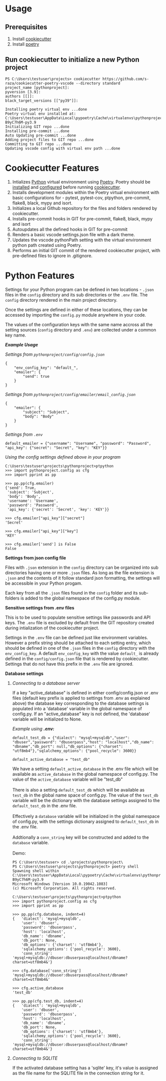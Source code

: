 # Usage
## Prerequisites
1. Install [cookiecutter](https://cookiecutter.readthedocs.io/en/latest/installation.html)
2. Install [poetry](https://python-poetry.org/docs/#installation)

## Run cookiecutter to initialize a new Python project
```
PS C:\Users\testuser\projects> cookiecutter https://github.com/s-raza/cookiecutter-poetry-vscode --directory standard
project_name [pythonproject]:
pyversion [3.9]:
authors [[]]:
black_target_versions [["py39"]]:

Installing poetry virtual env ...done
Poetry virtual env installed at: C:\Users\testuser\AppData\Local\pypoetry\Cache\virtualenvs\pythonproject-B9yC7h6M-py3.9
Initializing GIT repo ...done
Installing pre-commit ...done
Auto Updating pre-commit ...done
Adding project files to GIT repo ...done
Committing to GIT repo ...done
Updating vscode config with virtual env path ...done
```

# Cookiecutter Features

1. Intializes [Python](https://www.python.org
) virtual environment using [Poetry](https://python-poetry.org/). Poetry should be [installed](https://python-poetry.org/docs/#installation) and [configured](https://python-poetry.org/docs/configuration/) before running [cookiecutter](https://cookiecutter.readthedocs.io/en/latest/).
2. Installs development modules within the Poetry virtual environment with basic configurations for - pytest, pytest-cov, ptpython, pre-commit, flake8, black, mypy and isort.
3. Initializes a local Github repository for the files and folders rendered by cookiecutter.
4. Installs pre-commit hooks in GIT for pre-commit, flake8, black, mypy and isort
5. Autoupdates all the defined hooks in GIT for pre-commit
6. Renders a basic vscode settings.json file with a dark theme.
7. Updates the vscode pythonPath setting with the virtual environment python path created using Poetry.
8. Performs an initial GIT commit of the rendered cookiecutter project, with pre-defined files to ignore in .gitignore.
# Python Features

Settings for your Python program can be defined in two locations - `.json` files in the `config` directory and its sub directories or the `.env` file. The `config` directory rendered in the main project directory.

Once the settings are defined in either of these locations, they can be accessed by importing the `config.py` module anywhere in your code.

The values of the configuration keys with the same name accross all the setting sources (`config` directory and `.env`) are collected under a common key name.

***Example Usage***

*Settings from `pythonproject/config/config.json`*
```
{
    "env_config_key": "default_",
    "emailer": {
        "send": true
    }
}
```

*Settings from `pythonproject/config/emailer/email_config.json`*
```
{
    "emailer": {
        "subject": "Subject",
        "body": "Body"
    }
}
```

*Settings from `.env`*
```
default_emailer = {"username": "Username", "password": "Password", "api_key": {"secret": "Secret", "key": "KEY"}}
```

*Using the config settings defined above in your program*
```
C:\Users\testuser\projects\pythonproject>ptpython
>>> import pythonproject.config as cfg
>>> import pprint as pp

>>> pp.pp(cfg.emailer)
{'send': True,
 'subject': 'Subject',
 'body': 'Body',
 'username': 'Username',
 'password': 'Password',
 'api_key': {'secret': 'Secret', 'key': 'KEY'}}

>>> cfg.emailer["api_key"]["secret"]
'Secret'

>>> cfg.emailer["api_key"]["key"]
'KEY'

>>> cfg.emailer['send'] is False
False
```

**Settings from json config file**

Files with `.json` extension in the `config` directory can be organized into sub directories having one or more `.json` files. As long as the file extension is `.json` and the contents of it follow standard json formatting, the settings will be accessible in your Python progam.

Each key from all the `.json` files found in the `config` folder and its sub-folders is added to the global namespace of the config.py module.
<br>

**Sensitive settings from .env files**

This is to be used to populate sensitive settings like passwords and API keys. The `.env` file is excluded by default from the GIT repository created during intialization of the cookiecutter project.

Settings in the `.env` file can be defined just like environment variables. However a prefix string should be attached to each setting entry, which should be defined in one of the `.json` files in the `config` directory with the `env_config_key`. A default `env_config_key` with the value `default_` is already defined in the `config/config.json` file that is rendered by cookiecutter. Settings that do not have this prefix in the `.env` file are ignored.

**Database settings**

1. *Connecting to a database server*

    If a key "active_database" is defined in either config/config.json or .env files (default key prefix is applied to settings from .env as explained above) the database key corresponding to the database settings is populated into a 'database' variable in the global namespace of config.py. If an "active_database" key is not defined, the 'database' variable will be initialized to None.

    *Example using **.env:***
    ```
    default_test_db = {"dialect": "mysql+mysqldb","user": "dbuser","password": "dbuserpass","host": "localhost","db_name": "dbname","db_port": null,"db_options": {"charset": "utf8mb4"},"sqlalchemy_options": {"pool_recycle": 3600}}

    default_active_database = "test_db"
    ```

    We have a setting `default_active_database` in the .env file which will be available as `active_database` in the global namespace of config.py. The value of the `active_database` variable will be "test_db"
    <br><br>
    There is also a setting `default_test_db` which will be available as `test_db` in the global name space of config.py. The value of the `test_db` variable will be the dictionary with the database settings assigned to the `default_test_db` in the .env file.
    <br><br>
    Effectively a `database` variable will be initialized in the global namespace of config.py, with the settings dictionary assigned to `default_test_db` in the .env file.
    <br><br>
    Addtionally a `conn_string` key will be constructed and added to the `database` variable.
    <br><br>
    Demo:
    ```
    PS C:\Users\testuser> cd .\projects\pythonproject\
    PS C:\Users\testuser\projects\pythonproject> poetry shell
    Spawning shell within C:\Users\testuser\AppData\Local\pypoetry\Cache\virtualenvs\pythonproject-B9yC7h6M-py3.9
    Microsoft Windows [Version 10.0.19042.1083]
    (c) Microsoft Corporation. All rights reserved.

    C:\Users\testuser\projects\pythonproject>ptpython
    >>> import pythonproject.config as cfg
    >>> import pprint as pp

    >>> pp.pp(cfg.database, indent=4)
    {   'dialect': 'mysql+mysqldb',
        'user': 'dbuser',
        'password': 'dbuserpass',
        'host': 'localhost',
        'db_name': 'dbname',
        'db_port': None,
        'db_options': {'charset': 'utf8mb4'},
        'sqlalchemy_options': {'pool_recycle': 3600},
        'conn_string': 'mysql+mysqldb://dbuser:dbuserpass@localhost/dbname?charset=utf8mb4&'}

    >>> cfg.database['conn_string']
    'mysql+mysqldb://dbuser:dbuserpass@localhost/dbname?charset=utf8mb4&'

    >>> cfg.active_database
    'test_db'

    >>> pp.pp(cfg.test_db, indent=4)
    {   'dialect': 'mysql+mysqldb',
        'user': 'dbuser',
        'password': 'dbuserpass',
        'host': 'localhost',
        'db_name': 'dbname',
        'db_port': None,
        'db_options': {'charset': 'utf8mb4'},
        'sqlalchemy_options': {'pool_recycle': 3600},
        'conn_string': 'mysql+mysqldb://dbuser:dbuserpass@localhost/dbname?charset=utf8mb4&'}
    ```

2. *Connecting to SQLITE*

    If the activated database setting has a 'sqlite' key, it's value is assigned as the file name for the SQLITE file in the connection string for it.